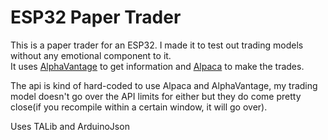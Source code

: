 # ESP32 Paper Trader
This is a paper trader for an ESP32. I made it to test out trading models without any emotional component to it. <br>
It uses [AlphaVantage](https://www.alphavantage.co) to get information and [Alpaca](https://alpaca.markets) to make the trades.

The api is kind of hard-coded to use Alpaca and AlphaVantage, my  trading model doesn't go over the API limits for either but they do come pretty close(if you recompile within a certain window, it will go over).

Uses TALib and ArduinoJson
